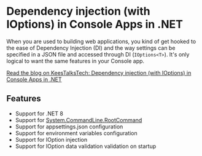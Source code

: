# Dependency injection (with IOptions) in Console Apps in .NET

When you are used to building web applications, you kind of get hooked to the 
ease of Dependency Injection (DI) and the way settings can be specified in a 
JSON file and accessed through DI (``IOptions<T>``). It's only logical to 
want the same features in your Console app.

<a href="https://keestalkstech.com/2018/04/dependency-injection-with-ioptions-in-console-apps-in-dotnet/">Read the blog on KeesTalksTech: Dependency injection (with IOptions) in Console Apps in .NET</a>

## Features

- Support for .NET 8
- Support for <a href="https://learn.microsoft.com/en-us/dotnet/api/system.commandline.rootcommand">System.CommandLine.RootCommand</a>
- Support for appsettings.json configuration
- Support for environment variables configuration
- Support for IOption injection
- Support for IOption data validation validation on startup